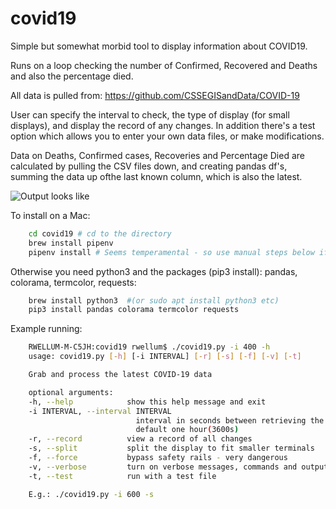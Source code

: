 # covid19

Simple but somewhat morbid tool to display information about COVID19.

Runs on a loop checking the number of Confirmed, Recovered and Deaths and also
the percentage died.

All data is pulled from: <https://github.com/CSSEGISandData/COVID-19>

User can specify the interval to check, the type of display (for small
displays), and display the record of any changes. In addition there's a test
option which allows you to enter your own data files, or make modifications.

Data on Deaths, Confirmed cases, Recoveries and Percentage Died are calculated
by pulling the CSV files down, and creating pandas df's, summing the data up
ofthe last known column, which is also the latest.

![Output looks like](./covid_output.png)

To install on a Mac:

```bash
    cd covid19 # cd to the directory
    brew install pipenv
    pipenv install # Seems temperamental - so use manual steps below if needed
```

Otherwise you need python3 and the packages (pip3 install): pandas, colorama,
termcolor, requests:

```bash
    brew install python3  #(or sudo apt install python3 etc)
    pip3 install pandas colorama termcolor requests
```

Example running:

```bash
    RWELLUM-M-C5JH:covid19 rwellum$ ./covid19.py -i 400 -h
    usage: covid19.py [-h] [-i INTERVAL] [-r] [-s] [-f] [-v] [-t]

    Grab and process the latest COVID-19 data

    optional arguments:
    -h, --help            show this help message and exit
    -i INTERVAL, --interval INTERVAL
                            interval in seconds between retrieving the data again,
                            default one hour(3600s)
    -r, --record          view a record of all changes
    -s, --split           split the display to fit smaller terminals
    -f, --force           bypass safety rails - very dangerous
    -v, --verbose         turn on verbose messages, commands and outputs
    -t, --test            run with a test file

    E.g.: ./covid19.py -i 600 -s
```
